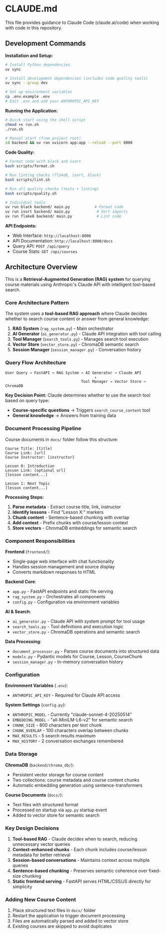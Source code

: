 # CLAUDE.md

This file provides guidance to Claude Code (claude.ai/code) when working with code in this repository.

## Development Commands

**Installation and Setup:**
```bash
# Install Python dependencies
uv sync

# Install development dependencies (includes code quality tools)
uv sync --group dev

# Set up environment variables
cp .env.example .env
# Edit .env and add your ANTHROPIC_API_KEY
```

**Running the Application:**
```bash
# Quick start using the shell script
chmod +x run.sh
./run.sh

# Manual start (from project root)
cd backend && uv run uvicorn app:app --reload --port 8000
```

**Code Quality:**
```bash
# Format code with black and isort
bash scripts/format.sh

# Run linting checks (flake8, isort, black)
bash scripts/lint.sh

# Run all quality checks (tests + linting)
bash scripts/quality.sh

# Individual tools
uv run black backend/ main.py           # Format code
uv run isort backend/ main.py            # Sort imports
uv run flake8 backend/ main.py           # Lint code
```

**API Endpoints:**
- Web Interface: `http://localhost:8000`
- API Documentation: `http://localhost:8000/docs`
- Query API: `POST /api/query`
- Course Stats: `GET /api/courses`

## Architecture Overview

This is a **Retrieval-Augmented Generation (RAG) system** for querying course materials using Anthropic's Claude API with intelligent tool-based search.

### Core Architecture Pattern

The system uses a **tool-based RAG approach** where Claude decides whether to search course content or answer from general knowledge:

1. **RAG System** (`rag_system.py`) - Main orchestrator
2. **AI Generator** (`ai_generator.py`) - Claude API integration with tool calling
3. **Tool Manager** (`search_tools.py`) - Manages search tool execution
4. **Vector Store** (`vector_store.py`) - ChromaDB semantic search
5. **Session Manager** (`session_manager.py`) - Conversation history

### Query Flow Architecture

```
User Query → FastAPI → RAG System → AI Generator → Claude API
                                        ↓
                                  Tool Manager → Vector Store → ChromaDB
```

**Key Decision Point:** Claude determines whether to use the search tool based on query type:
- **Course-specific questions** → Triggers `search_course_content` tool
- **General knowledge** → Answers from training data

### Document Processing Pipeline

Course documents in `docs/` folder follow this structure:
```
Course Title: [title]
Course Link: [url]
Course Instructor: [instructor]

Lesson 0: Introduction
Lesson Link: [optional url]
[lesson content...]

Lesson 1: Next Topic
[lesson content...]
```

**Processing Steps:**
1. **Parse metadata** - Extract course title, link, instructor
2. **Identify lessons** - Find "Lesson X:" markers
3. **Chunk content** - Sentence-based chunking with overlap
4. **Add context** - Prefix chunks with course/lesson context
5. **Store vectors** - ChromaDB embeddings for semantic search

### Component Responsibilities

**Frontend** (`frontend/`):
- Single-page web interface with chat functionality
- Handles session management and source display
- Converts markdown responses to HTML

**Backend Core**:
- `app.py` - FastAPI endpoints and static file serving
- `rag_system.py` - Orchestrates all components
- `config.py` - Configuration via environment variables

**AI & Search**:
- `ai_generator.py` - Claude API with system prompt for tool usage
- `search_tools.py` - Tool definitions and execution logic
- `vector_store.py` - ChromaDB operations and semantic search

**Data Processing**:
- `document_processor.py` - Parses course documents into structured data
- `models.py` - Pydantic models for Course, Lesson, CourseChunk
- `session_manager.py` - In-memory conversation history

### Configuration

**Environment Variables** (`.env`):
- `ANTHROPIC_API_KEY` - Required for Claude API access

**System Settings** (`config.py`):
- `ANTHROPIC_MODEL` - Currently "claude-sonnet-4-20250514"
- `EMBEDDING_MODEL` - "all-MiniLM-L6-v2" for semantic search
- `CHUNK_SIZE` - 800 characters per text chunk
- `CHUNK_OVERLAP` - 100 characters overlap between chunks
- `MAX_RESULTS` - 5 search results maximum
- `MAX_HISTORY` - 2 conversation exchanges remembered

### Data Storage

**ChromaDB** (`backend/chroma_db/`):
- Persistent vector storage for course content
- Two collections: course metadata and course content chunks
- Automatic embedding generation using sentence-transformers

**Course Documents** (`docs/`):
- Text files with structured format
- Processed on startup via `app.py` startup event
- Added to vector store for semantic search

### Key Design Decisions

1. **Tool-based RAG** - Claude decides when to search, reducing unnecessary vector queries
2. **Context-enhanced chunks** - Each chunk includes course/lesson metadata for better retrieval
3. **Session-based conversations** - Maintains context across multiple queries
4. **Sentence-based chunking** - Preserves semantic coherence over fixed-size chunking
5. **Static frontend serving** - FastAPI serves HTML/CSS/JS directly for simplicity

### Adding New Course Content

1. Place structured text files in `docs/` folder
2. Restart the application to trigger document processing
3. Files are automatically parsed and added to vector store
4. Existing courses are skipped to avoid duplicates